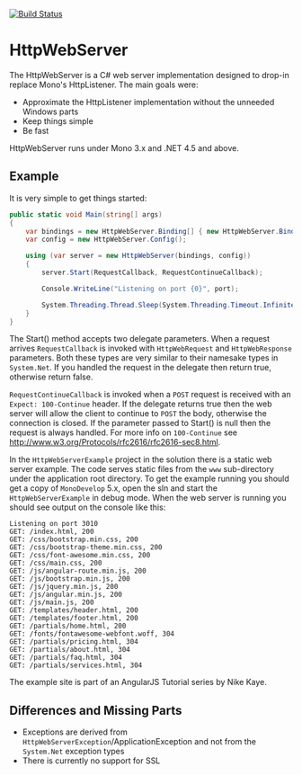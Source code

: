 [![Build Status](https://travis-ci.org/RipcordSoftware/HttpWebServer.svg?branch=master)](https://travis-ci.org/RipcordSoftware/HttpWebServer)

HttpWebServer
=============
The HttpWebServer is a C# web server implementation designed to drop-in replace Mono's HttpListener. The main goals were:
* Approximate the HttpListener implementation without the unneeded Windows parts
* Keep things simple
* Be fast

HttpWebServer runs under Mono 3.x and .NET 4.5 and above.

Example
---
It is very simple to get things started:
```C#
public static void Main(string[] args)
{
    var bindings = new HttpWebServer.Binding[] { new HttpWebServer.Binding("127.0.0.1", port, false) };
    var config = new HttpWebServer.Config();

    using (var server = new HttpWebServer(bindings, config))
    {
        server.Start(RequestCallback, RequestContinueCallback);

        Console.WriteLine("Listening on port {0}", port);

        System.Threading.Thread.Sleep(System.Threading.Timeout.Infinite);
    }
}
```
The Start() method accepts two delegate parameters. When a request arrives `RequestCallback` is invoked with  `HttpWebRequest` and `HttpWebResponse` parameters. Both these types are very similar to their namesake types in `System.Net`. If you handled the request in the delegate then return true, otherwise return false.

`RequestContinueCallback` is invoked when a `POST` request is received with an `Expect: 100-Continue` header. If the delegate returns true then the web server will allow the client to continue to `POST` the body, otherwise the connection is closed. If the parameter passed to Start() is null then the request is always handled. For more info on `100-Continue` see http://www.w3.org/Protocols/rfc2616/rfc2616-sec8.html.

In the `HttpWebServerExample` project in the solution there is a static web server example. The code serves static files from the `www` sub-directory under the application root directory. To get the example running you should get a copy of `MonoDevelop` 5.x, open the sln and start the `HttpWebServerExample` in debug mode. When the web server is running you should see output on the console like this:
```
Listening on port 3010
GET: /index.html, 200
GET: /css/bootstrap.min.css, 200
GET: /css/bootstrap-theme.min.css, 200
GET: /css/font-awesome.min.css, 200
GET: /css/main.css, 200
GET: /js/angular-route.min.js, 200
GET: /js/bootstrap.min.js, 200
GET: /js/jquery.min.js, 200
GET: /js/angular.min.js, 200
GET: /js/main.js, 200
GET: /templates/header.html, 200
GET: /templates/footer.html, 200
GET: /partials/home.html, 200
GET: /fonts/fontawesome-webfont.woff, 304
GET: /partials/pricing.html, 304
GET: /partials/about.html, 304
GET: /partials/faq.html, 304
GET: /partials/services.html, 304
```
The example site is part of an AngularJS Tutorial series by Nike Kaye.

Differences and Missing Parts
-------------
* Exceptions are derived from `HttpWebServerException`/ApplicationException and not from the `System.Net` exception types
* There is currently no support for SSL
